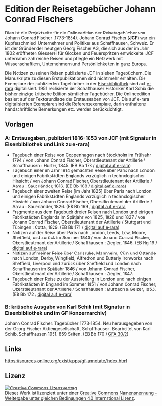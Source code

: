 # Edition der Reisetagebücher Johann Conrad Fischers

Dies ist die Projektseite für die Onlineedition der Reisetagebücher von Johann Conrad Fischer (1773-1854). Johann Conrad Fischer (**JCF**) war ein Kupferschmied, Unternehmer und Politiker aus Schaffhausen, Schweiz. Er ist der Gründer der heutigen Georg Fischer AG, die sich aus der im Jahr 1802 eröffneten Giesserei für Glocken und Feuerspritzen entwickelte. JCF unternahm zahlreiche Reisen und pflegte ein Netzwerk mit Wissenschaftlern, Unternehmern und Persönlichkeiten in ganz Europa. 

Die Notizen zu seinen Reisen publizierte JCF in sieben Tagebüchern. Die Manuskripte zu diesen Erstpublikationen sind nicht mehr erhalten. Die Exemplare der publizierten Tagebücher in der [Eisenbibliothek](https://www.eisenbibliothek.ch/de.html) sind auf [e-rara](https://www.e-rara.ch/nav/classification/16094453) digitalisiert. 1951 realisierte der Schaffhauser Historiker Karl Schib die bisher einzige kritische Edition sämtlicher Tagebücher. Die Onlineedition basiert auf der Textgrundlage der Erstausgaben von JCF. Die auf e-rara digitalisierten Exemplare sind die Referenzexemplare, darin enthaltene handschriftliche Bemerkungen etc. werden berücksichtigt.

## Vorlagen

### A: Erstausgaben, publiziert 1816-1853 von JCF (mit Signatur in Eisenbibliothek und Link zu e-rara)
- Tagebuch einer Reise von Coppenhagen nach Stockholm im Frühjahr 1794 / von Johann Conrad Fischer, Oberstlieutenant der Artillerie / Schaffhausen : Hurter, 1845. (EB Bb 173 / [digital auf e-rara](https://doi.org/10.3931/e-rara-61267))
- Tagebuch einer im Jahr 1814 gemachten Reise über Paris nach London und einigen Fabrikstädten Englands vorzüglich in technologischer Hinsicht / von Johann Conrad Fischer, Oberstlieutenant der Artillerie / Aarau : Sauerländer, 1816. (EB Bb 168 / [digital auf e-rara](https://doi.org/10.3931/e-rara-61118))
- Tagebuch einer zweiten Reise [im Jahr 1825] über Paris nach London und einigen Fabrikstädten Englands vorzüglich in technologischer Hinsicht / von Johann Conrad Fischer, Oberstlieutenant der Artillerie / Aarau : Sauerländer, 1826. (EB Bb 169 / [digital auf e-rara](https://doi.org/10.3931/e-rara-61119))
- Fragmente aus dem Tagebuch dreier Reisen nach London und einigen Fabrikstädten Englands im Spätjahr von 1825, 1826 und 1827 / von Johann Conrad Fischer, Oberstlieutenant der Artillerie / Stuttgart und Tübingen : Cotta, 1829. (EB Bb 171 / [digital auf e-rara](https://doi.org/10.3931/e-rara-61226))
- Notizen auf der Reise über Paris nach London, Leeds, Low, Moore, Sheffield, und zurück im Sommer 1845 / von Johann Conrad Fischer, Oberstlieutenant der Artillerie / Schaffhausen : Ziegler, 1846. (EB Hg 19 / [digital auf e-rara](https://doi.org/10.3931/e-rara-61220))
- Notizen auf meiner Reise über Carlsruhe, Mannheim, Cüln und Ostende nach London, Derby, Wingfield, Alfredton und Butterly Ironworks nach Sheffield, Liverpool und zurück über Sheffield und London nach Schaffhausen im Spätjahr 1846 / von Johann Conrad Fischer, Oberstlieutenant der Artillerie / Schaffhausen : Ziegler, 1847.
- Tagebuch einer Reise zu der Ausstellung in London und nach einigen Fabrikstädten in England im Sommer 1851 / von Johann Conrad Fischer, Oberstlieutenant der Artillerie / Schaffhausen : Murbach & Gelzer, 1853. (EB Bb 172 / [digital auf e-rara](https://doi.org/10.3931/e-rara-61269))

### B: kritische Ausgabe von Karl Schib (mit Signatur in Eisenbibliothek und im GF Konzernarchiv)
Johann Conrad Fischer: Tagebücher 1773-1854. Neu herausgegeben von der Georg Fischer Aktiengesellschaft, Schaffhausen. Bearbeitet von Karl Schib. Schaffhausen 1951. 859 Seiten. (EB Bb 170 / [GFA 30/2](https://archives.georgfischer.com/objects/12325))

## Links

https://sources-online.org/exist/apps/gf-annotate/index.html

## Lizenz
<a rel="license" href="http://creativecommons.org/licenses/by-sa/4.0/"><img alt="Creative Commons Lizenzvertrag" style="border-width:0" src="https://i.creativecommons.org/l/by-sa/4.0/80x15.png" /></a><br />Dieses Werk ist lizenziert unter einer <a rel="license" href="http://creativecommons.org/licenses/by-sa/4.0/">Creative Commons Namensnennung - Weitergabe unter gleichen Bedingungen 4.0 International Lizenz</a>.
